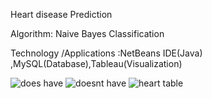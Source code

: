Heart disease Prediction

Algorithm: Naive Bayes Classification

Technology /Applications :NetBeans IDE(Java) ,MySQL(Database),Tableau(Visualization)


![does have](https://user-images.githubusercontent.com/22846253/27806076-7cc56f9a-6006-11e7-9068-d56766fb4ddf.png)
![doesnt have](https://user-images.githubusercontent.com/22846253/27806077-7cc65752-6006-11e7-8076-f1105fc95dd6.png)
![heart table](https://user-images.githubusercontent.com/22846253/27806079-7cc852f0-6006-11e7-8607-70ebbf9496c2.png)

